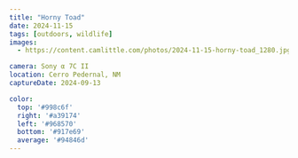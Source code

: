 ```yaml
---
title: "Horny Toad"
date: 2024-11-15
tags: [outdoors, wildlife]
images:
  - https://content.camlittle.com/photos/2024-11-15-horny-toad_1280.jpg

camera: Sony α 7C II
location: Cerro Pedernal, NM
captureDate: 2024-09-13

color:
  top: '#998c6f'
  right: '#a39174'
  left: '#968570'
  bottom: '#917e69'
  average: '#94846d'
---
```

